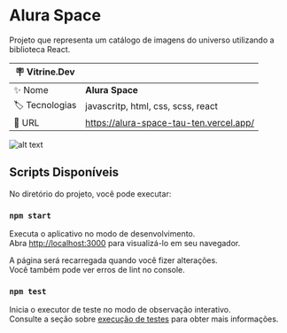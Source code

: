 # Alura Space

Projeto que representa um catálogo de imagens do universo utilizando a biblioteca React.

| :placard: Vitrine.Dev |     |
| -------------  | --- |
| :sparkles: Nome        | **Alura Space**
| :label: Tecnologias | javascritp, html, css, scss, react
| :rocket: URL         | https://alura-space-tau-ten.vercel.app/

<!-- Inserir imagem com a #vitrinedev ao final do link -->
![alt text](https://github.com/alissonjaques/imagens-aplicacoes/blob/main/imagens/api-adopet/principal.png#vitrinedev)

## Scripts Disponíveis

No diretório do projeto, você pode executar:

### `npm start`

Executa o aplicativo no modo de desenvolvimento.\
Abra [http://localhost:3000](http://localhost:3000) para visualizá-lo em seu navegador.

A página será recarregada quando você fizer alterações.\
Você também pode ver erros de lint no console.

### `npm test`

Inicia o executor de teste no modo de observação interativo.\
Consulte a seção sobre [execução de testes](https://facebook.github.io/create-react-app/docs/running-tests) para obter mais informações.
